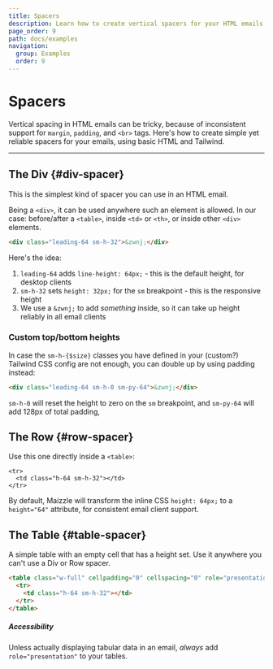 ```yaml
---
title: Spacers
description: Learn how to create vertical spacers for your HTML emails in Maizzle PHP
page_order: 9
path: docs/examples
navigation:
  group: Examples
  order: 9
---
```


# Spacers

Vertical spacing in HTML emails can be tricky, because of inconsistent support for `margin`, `padding`, and `<br>` tags.
Here's how to create simple yet reliable spacers for your emails, using basic HTML and Tailwind.

---

## The Div {#div-spacer}

This is the simplest kind of spacer you can use in an HTML email.

Being a `<div>`, it can be used anywhere such an element is allowed. 
In our case: before/after a `<table>`, inside `<td>` or `<th>`, or inside other `<div>` elements.

```html
<div class="leading-64 sm-h-32">&zwnj;</div>
```

Here's the idea:

1. `leading-64` adds `line-height: 64px;` - this is the default height, for desktop clients
2. `sm-h-32` sets `height: 32px;` for the `sm` breakpoint - this is the responsive height
3. We use a `&zwnj;` to add _something_ inside, so it can take up height reliably in all email clients

### Custom top/bottom heights

In case the `sm-h-{$size}` classes you have defined in your (custom?) Tailwind CSS config are not enough, you can double up by using padding instead:

```html
<div class="leading-64 sm-h-0 sm-py-64">&zwnj;</div>
```

`sm-h-0` will reset the height to zero on the `sm` breakpoint, and `sm-py-64` will add 128px of total padding,

## The Row {#row-spacer}

Use this one directly inside a `<table>`:

```
<tr>
  <td class="h-64 sm-h-32"></td>
</tr>
```

By default, Maizzle will transform the inline CSS `height: 64px;` to a `height="64"` attribute, for consistent email client support.

## The Table {#table-spacer}

A simple table with an empty cell that has a height set. Use it anywhere you can't use a Div or Row spacer.

```html
<table class="w-full" cellpadding="0" cellspacing="0" role="presentation">
  <tr>
    <td class="h-64 sm-h-32"></td>
  </tr>
</table>
```

<div class="bg-grey-lightest border-l-4 border-blue p-4 mb-4" role="alert">
    <h5 class="text-grey-darker text-base font-semibold mb-2 p-0">Accessibility</h5>
    <div class="text-grey-dark">
        Unless actually displaying tabular data in an email, <em>always</em> add <code>role="presentation"</code> to your tables.
    </div>
</div>
